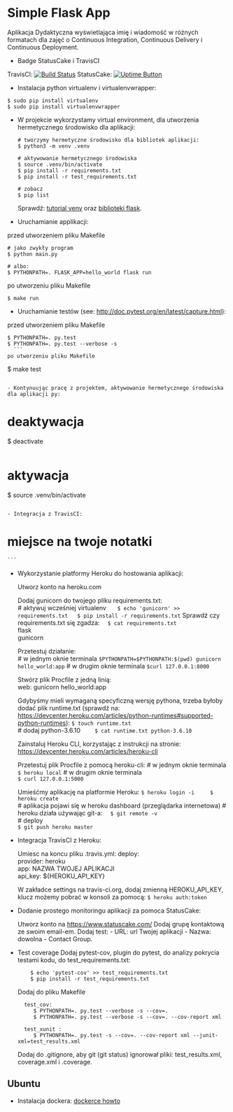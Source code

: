# Simple Flask App

Aplikacja Dydaktyczna wyświetlająca imię i wiadomość w różnych formatach dla zajęć
o Continuous Integration, Continuous Delivery i Continuous Deployment.

- Badge StatusCake i TravisCI

TravisCl:
[![Build Status](https://travis-ci.org/7kaza/se_hello_printer_app.svg?branch=master)](https://travis-ci.org/7kaza/se_hello_printer_app)
StatusCake:
[![Uptime Button](https://www.statuscake.com)](https://app.statuscake.com/button/index.php?Track=Nk5fztn1S7&Days=1&Design=1)


- Instalacja python virtualenv i virtualenvwrapper:
```
$ sudo pip install virtualenv
$ sudo pip install virtualenvwrapper
```


- W projekcie wykorzystamy virtual environment, dla utworzenia hermetycznego środowisko dla aplikacji:

  ```
  # tworzymy hermetyczne środowisko dla bibliotek aplikacji:
  $ python3 -m venv .venv

  # aktywowanie hermetycznego środowiska
  $ source .venv/bin/activate
  $ pip install -r requirements.txt
  $ pip install -r test_requirements.txt

  # zobacz
  $ pip list
  ```

  Sprawdź: [tutorial venv](https://docs.python.org/3/tutorial/venv.html) oraz [biblioteki flask](http://flask.pocoo.org).

- Uruchamianie applikacji:

przed utworzeniem pliku Makefile
  ```
  # jako zwykły program
  $ python main.py

  # albo:
  $ PYTHONPATH=. FLASK_APP=hello_world flask run
  ```
po utworzeniu pliku Makefile
```
$ make run
```

- Uruchamianie testów (see: http://doc.pytest.org/en/latest/capture.html):

przed utworzeniem pliku Makefile
  ```
  $ PYTHONPATH=. py.test
  $ PYTHONPATH=. py.test --verbose -s
    ```
po utworzeniu pliku Makefile
```
$ make test
```

- Kontynuując pracę z projektem, aktywowanie hermetycznego środowiska dla aplikacji py:

  ```
  # deaktywacja
  $ deactivate
  ```
  ```
  # aktywacja
  $ source .venv/bin/activate
  ```

- Integracja z TravisCI:

  ```
  # miejsce na twoje notatki
    ```
 - Wykorzystanie platformy Heroku do hostowania aplikacji:

      Utworz konto na heroku.com

      Dodaj gunicorn do twojego pliku requirements.txt:  
          # aktywuj wcześniej virtualenv
          ```   
          $ echo 'gunicorn' >> requirements.txt  
          $ pip install -r requirements.txt
          ```
      Sprawdź czy requirements.txt się zgadza:
          ```  
          $ cat requirements.txt
          ```      
              flask              
              gunicorn

      Przetestuj działanie:  
        # w jednym oknie terminala
         ```
          $PYTHONPATH=$PYTHONPATH:$(pwd) gunicorn hello_world:app
         ```
         # w drugim oknie terminala
          ```
          $curl 127.0.0.1:8000
         ```

      Stwórz plik Procfile z jedną linią:  
          web: gunicorn hello_world:app

      Gdybyśmy mieli wymaganą specyficzną wersję pythona, trzeba byłoby dodać plik runtime.txt (sprawdź na: https://devcenter.heroku.com/articles/python-runtimes#supported-python-runtimes):
        ```
            $ touch runtime.txt
        ```      
            # dodaj python-3.6.10
        ```    
            $ cat runtime.txt
              python-3.6.10  
        ```       

      Zainstaluj Heroku CLI, korzystając z instrukcji na stronie:
        https://devcenter.heroku.com/articles/heroku-cli  

      Przetestuj plik Procfile z pomocą heroku-cli:
          # w jednym oknie terminala
            ```  
            $ heroku local
            ```
          # w drugim oknie terminala  
            ```
            $ curl 127.0.0.1:5000
            ```

      Umieśćmy aplikację na platformie Heroku:
        ```
            $ heroku login -i    
            $ heroku create
        ```    
        # aplikacja pojawi się w heroku dashboard (przeglądarka internetowa)
        # heroku działa używając git-a:
        ```  
            $ git remote -v  
        ```       
        # deploy  
        ```
            $ git push heroku master
        ```
 - Integracja TravisCI z Heroku:

      Umiesc na koncu pliku .travis.yml:
          deploy:      
              provider: heroku      
              app: NAZWA TWOJEJ APLIKACJI    
              api_key: ${HEROKU_API_KEY}

      W zakładce settings na travis-ci.org, dodaj zmienną HEROKU_API_KEY, klucz możemy pobrać w konsoli za pomocą:
          ```
            $ heroku auth:token  
          ```              

 - Dodanie prostego monitoringu aplikacji za pomoca StatusCake:

      Utworz konto na https://www.statuscake.com/
      Dodaj grupę kontaktową ze swoim email-em.
      Dodaj test:
        - URL: url Twojej aplikacji
        - Nazwa: dowolna
        - Contact Group.

 - Test coverage
     Dodaj pytest-cov, plugin do pytest, do analizy pokrycia testami kodu, do test_requirements.txt:  
     ```
         $ echo 'pytest-cov' >> test_requirements.txt  
         $ pip install -r test_requirements.txt
      ```

     Dodaj do pliku Makefile
     ```
       test_cov:
          $ PYTHONPATH=. py.test --verbose -s --cov=.
          $ PYTHONPATH=. py.test --verbose -s --cov=. --cov-report xml

       test_xunit :    
          $ PYTHONPATH=. py.test -s --cov=. --cov-report xml --junit-xml=test_results.xml  
      ```   
      Dodaj do .gitignore, aby git (git status) ignorował pliki: test_results.xml, coverage.xml i .coverage.

## Ubuntu

- Instalacja dockera: [dockerce howto](https://docs.docker.com/install/linux/docker-ce/ubuntu/)
